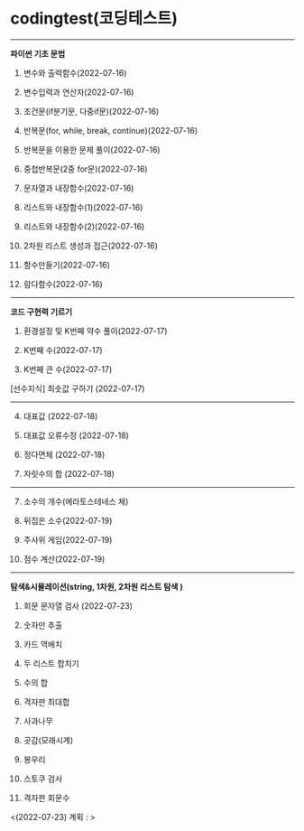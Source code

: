 # codingtest(코딩테스트)

---
**파이썬 기초 문법**

1. 변수와 출력함수(2022-07-16)

2. 변수입력과 연산자(2022-07-16)

3. 조건문(if분기문, 다중if문)(2022-07-16)

4. 반복문(for, while, break, continue)(2022-07-16)

5. 반복문을 이용한 문제 풀이(2022-07-16)

6. 중첩반복문(2중 for문)(2022-07-16)

7. 문자열과 내장함수(2022-07-16)

8. 리스트와 내장함수(1)(2022-07-16)

9. 리스트와 내장함수(2)(2022-07-16)

10. 2차원 리스트 생성과 접근(2022-07-16)

11. 함수만들기(2022-07-16)

12. 람다함수(2022-07-16)

---
**코드 구현력 기르기**

1. 환경설정 및 K번째 약수 풀이(2022-07-17)

2. K번째 수(2022-07-17)

3. K번째 큰 수(2022-07-17)

[선수지식] 최솟값 구하기 (2022-07-17)

---

4. 대표값 (2022-07-18)

4. 대표값 오류수정 (2022-07-18)

5. 정다면체 (2022-07-18)

6. 자릿수의 합 (2022-07-18)

---

7. 소수의 개수(에라토스테네스 체)

8. 뒤집은 소수(2022-07-19)

9. 주사위 게임(2022-07-19)

10. 점수 계산(2022-07-19)
---
**탐색&시뮬레이션(string, 1차원, 2차원 리스트 탐색 )**

1. 회문 문자열 검사 (2022-07-23)

2. 숫자만 추출

3. 카드 역배치

4. 두 리스트 합치기

5. 수의 합

6. 격자판 최대합

7. 사과나무

8. 곳감(모래시계)

9. 봉우리

10. 스토쿠 검사

11. 격자판 회문수

<(2022-07-23) 계획 : >

